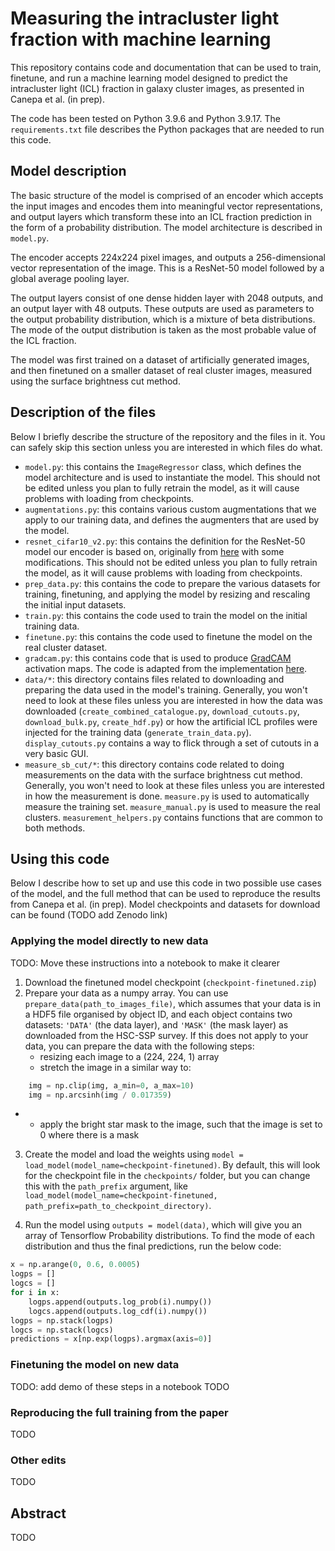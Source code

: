 # Measuring the intracluster light fraction with machine learning
This repository contains code and documentation that can be used to train, finetune, and run a machine learning model designed to predict the intracluster light (ICL) fraction in galaxy cluster images, as presented in Canepa et al. (in prep). 

The code has been tested on Python 3.9.6 and Python 3.9.17. The `requirements.txt` file describes the Python packages that are needed to run this code. 

## Model description
The basic structure of the model is comprised of an encoder which accepts the input images and encodes them into meaningful vector representations, and output layers which transform these into an ICL fraction prediction in the form of a probability distribution. The model architecture is described in `model.py`.

The encoder accepts 224x224 pixel images, and outputs a 256-dimensional vector representation of the image. This is a ResNet-50 model followed by a global average pooling layer. 

The output layers consist of one dense hidden layer with 2048 outputs, and an output layer with 48 outputs. These outputs are used as parameters to the output probability distribution, which is a mixture of beta distributions. The mode of the output distribution is taken as the most probable value of the ICL fraction.

The model was first trained on a dataset of artificially generated images, and then finetuned on a smaller dataset of real cluster images, measured using the surface brightness cut method.

## Description of the files
Below I briefly describe the structure of the repository and the files in it. You can safely skip this section unless you are interested in which files do what.
- `model.py`: this contains the `ImageRegressor` class, which defines the model architecture and is used to instantiate the model. This should not be edited unless you plan to fully retrain the model, as it will cause problems with loading from checkpoints.
- `augmentations.py`: this contains various custom augmentations that we apply to our training data, and defines the augmenters that are used by the model.
- `resnet_cifar10_v2.py`: this contains the definition for the ResNet-50 model our encoder is based on, originally from <a href="https://github.com/GoogleCloudPlatform/keras-idiomatic-programmer/blob/master/zoo/resnet/resnet_cifar10_v2.py">here</a> with some modifications. This should not be edited unless you plan to fully retrain the model, as it will cause problems with loading from checkpoints.
- `prep_data.py`: this contains the code to prepare the various datasets for training, finetuning, and applying the model by resizing and rescaling the initial input datasets.
- `train.py`: this contains the code used to train the model on the initial training data.
- `finetune.py`: this contains the code used to finetune the model on the real cluster dataset. 
- `gradcam.py`: this contains code that is used to produce <a href="https://arxiv.org/abs/1610.02391">GradCAM</a> activation maps. The code is adapted from the implementation <a href="https://keras.io/examples/vision/grad_cam/">here</a>.
- `data/*`: this directory contains files related to downloading and preparing the data used in the model's training. Generally, you won't need to look at these files unless you are interested in how the data was downloaded (`create_combined_catalogue.py`, `download_cutouts.py`, `download_bulk.py`, `create_hdf.py`) or how the artificial ICL profiles were injected for the training data (`generate_train_data.py`). `display_cutouts.py` contains a way to flick through a set of cutouts in a very basic GUI.
- `measure_sb_cut/*`: this directory contains code related to doing measurements on the data with the surface brightness cut method. Generally, you won't need to look at these files unless you are interested in how the measurement is done. `measure.py` is used to automatically measure the training set. `measure_manual.py` is used to measure the real clusters. `measurement_helpers.py` contains functions that are common to both methods.

## Using this code
Below I describe how to set up and use this code in two possible use cases of the model, and the full method that can be used to reproduce the results from Canepa et al. (in prep). Model checkpoints and datasets for download can be found (TODO add Zenodo link)

### Applying the model directly to new data
TODO: Move these instructions into a notebook to make it clearer
1. Download the finetuned model checkpoint (`checkpoint-finetuned.zip`)
2. Prepare your data as a numpy array. You can use `prepare_data(path_to_images_file)`, which assumes that your data is in a HDF5 file organised by object ID, and each object contains two datasets: `'DATA'` (the data layer), and `'MASK'` (the mask layer) as downloaded from the HSC-SSP survey. If this does not apply to your data, you can prepare the data with the following steps:
    - resizing each image to a (224, 224, 1) array
    - stretch the image in a similar way to:
```python
    img = np.clip(img, a_min=0, a_max=10)
    img = np.arcsinh(img / 0.017359)
```
- - apply the bright star mask to the image, such that the image is set to 0 where there is a mask
3. Create the model and load the weights using `model = load_model(model_name=checkpoint-finetuned)`. By default, this will look for the checkpoint file in the `checkpoints/` folder, but you can change this with the `path_prefix` argument, like `load_model(model_name=checkpoint-finetuned, path_prefix=path_to_checkpoint_directory)`. 

4. Run the model using `outputs = model(data)`, which will give you an array of Tensorflow Probability distributions. To find the mode of each distribution and thus the final predictions, run the below code:
```python
x = np.arange(0, 0.6, 0.0005)
logps = []
logcs = []
for i in x:
    logps.append(outputs.log_prob(i).numpy())
    logcs.append(outputs.log_cdf(i).numpy())
logps = np.stack(logps)
logcs = np.stack(logcs)
predictions = x[np.exp(logps).argmax(axis=0)]
```

### Finetuning the model on new data
TODO: add demo of these steps in a notebook
TODO

### Reproducing the full training from the paper
TODO

### Other edits
TODO

## Abstract
TODO
